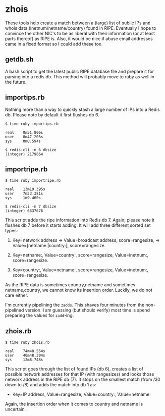 # zhois

These tools help create a match between a (large) list of public IPs and whois data (inetnum/netname/country) found in RIPE.
Eventually I hope to convince the other NIC's to be as liberal with their information (or at least parts thereof) as RIPE is.
Also, it would be nice if abuse email addresses came in a fixed format so I could add these too.

## getdb.sh

A bash script to get the latest public RIPE database file and prepare it for parsing into a redis db. 
This method will probably move to ruby as well in the future.

## importips.rb

Nothing more than a way to quickly stash a large number of IPs into a Redis db.
Please note by default it first flushes db 6.

```
$ time ruby importips.rb

real	0m51.806s
user	0m47.203s
sys		0m0.594s

$ redis-cli -n 6 dbsize
(integer) 2179664
```

## importripe.rb

```
$ time ruby importripe.rb

real	13m19.395s
user	7m53.381s
sys		1m9.460s

$ redis-cli -n 7 dbsize
(integer) 6337676
```

This script adds the ripe information into Redis db 7. Again, please note it flushes db 7 before it starts adding. It will add three different sorted set types:

1.  Key=network address -> Value=broadcast address, score=rangesize, -> Value=[netname:<name>|country:<name>], score=rangesize.

2. Key=netname:<name>, Value=country:<name>, score=rangesize, Value=inetnum:<startip-stopip>, score=rangesize. 

3. Key=country:<name>, Value=netname:<name>, score=rangesize, Value=inetnum:<startip-stopip>, score=rangesize.

As the RIPE data is sometimes country,netname and sometimes netname,country, we cannot know its insertion order. Luckily, we do not care either.

I'm currently pipelining the `zadds`. This shaves four minutes from the non-pipelined version. I am guessing (but should verify) most time is spend  preparing the values for `zadd`-ing. 
 
## zhois.rb

```
$ time ruby zhois.rb

real    74m48.554s
user    40m48.304s
sys     12m8.748s
```
        
This script goes through the list of found IPs (db 6), creates a list of possible network addresses for that IP (with rangesizes) and looks those network address in the RIPE db (7). It stops on the smallest match (from /30 down to /8) and adds the match into db 1 as:

- Key=IP address, Value=rangesize, Value=country:<name>, Value=netname:<name> 

Again, the insertion order when it comes to country and netname is uncertain.
